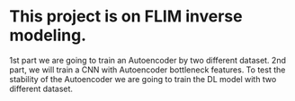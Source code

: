 
# This project is on FLIM inverse modeling.
 1st part we are going to train an Autoencoder by two different dataset.
 2nd part, we will train a CNN with Autoencoder bottleneck features.
 To test the stability of the Autoencoder we are going to train the DL model with two different dataset.
















